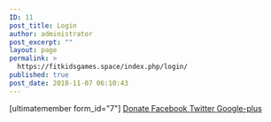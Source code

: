 ```yaml
---
ID: 11
post_title: Login
author: administrator
post_excerpt: ""
layout: page
permalink: >
  https://fitkidsgames.space/index.php/login/
published: true
post_date: 2018-11-07 06:10:43
---
```

[ultimatemember form_id="7"]
<a role="button" href="#">
Donate
</a>
<a href="http://www.facebook.com" target="_blank" rel="noopener">
Facebook
</a>
<a href="http://www.twitter.com" target="_blank" rel="noopener">
Twitter
</a>
<a href="http://www.google.com" target="_blank" rel="noopener">
Google-plus
</a>